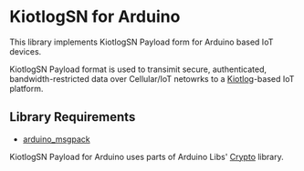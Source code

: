 # KiotlogSN for Arduino

This library implements KiotlogSN Payload form for Arduino based IoT devices.

KiotlogSN Payload format is used to transimit secure, authenticated, bandwidth-restricted data over Cellular/IoT netowrks to a [Kiotlog](https://github.com/kiotlog/kiotlog)-based IoT platform.

## Library Requirements

* [arduino_msgpack](https://github.com/HEADS-project/arduino_msgpack)

KiotlogSN Payload for Arduino uses parts of Arduino Libs' [Crypto](http://rweather.github.io/arduinolibs/crypto.html) library.

